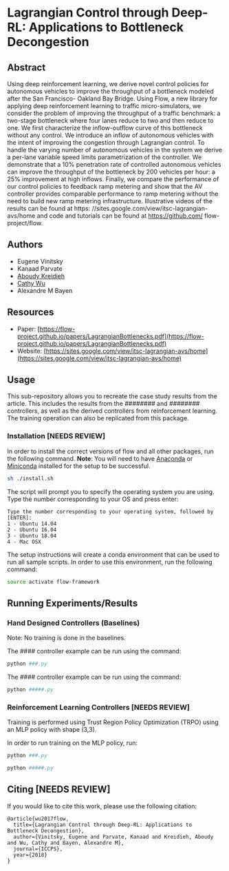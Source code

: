 # Lagrangian Control through Deep-RL: Applications to Bottleneck Decongestion

## Abstract
Using deep reinforcement learning, we derive
novel control policies for autonomous vehicles to improve the
throughput of a bottleneck modeled after the San Francisco-
Oakland Bay Bridge. Using Flow, a new library for applying
deep reinforcement learning to traffic micro-simulators, we
consider the problem of improving the throughput of a traffic
benchmark: a two-stage bottleneck where four lanes reduce
to two and then reduce to one. We first characterize the
inflow-outflow curve of this bottleneck without any control. We
introduce an inflow of autonomous vehicles with the intent of
improving the congestion through Lagrangian control. To handle
the varying number of autonomous vehicles in the system
we derive a per-lane variable speed limits parametrization of
the controller. We demonstrate that a 10% penetration rate of
controlled autonomous vehicles can improve the throughput of
the bottleneck by 200 vehicles per hour: a 25% improvement at
high inflows. Finally, we compare the performance of our control
policies to feedback ramp metering and show that the AV
controller provides comparable performance to ramp metering
without the need to build new ramp metering infrastructure.
Illustrative videos of the results can be found at https:
//sites.google.com/view/itsc-lagrangian-avs/home and
code and tutorials can be found at https://github.com/
flow-project/flow.

## Authors
* Eugene Vinitsky  
* Kanaad Parvate
* [Aboudy Kreidieh](https://github.com/AboudyKreidieh)
* [Cathy Wu](https://github.com/cathywu)
* Alexandre M Bayen

## Resources

* Paper: [https://flow-project.github.io/papers/LagrangianBottlenecks.pdf](https://flow-project.github.io/papers/LagrangianBottlenecks.pdf)
* Website: [https://sites.google.com/view/itsc-lagrangian-avs/home](https://sites.google.com/view/itsc-lagrangian-avs/home)

## Usage

This sub-repository allows you to recreate the case study results from the 
article. This includes the results from the *########* and 
*########* controllers, as well as the derived controllers from 
reinforcement learning. The training operation can also be replicated from this
package.

### Installation [NEEDS REVIEW]

In order to install the correct versions of flow and all other packages, run 
the following command. **Note**: You will need to have 
[Anaconda](https://www.anaconda.com/distribution/) or 
[Miniconda](https://conda.io/en/latest/miniconda.html) installed for the setup 
to be successful.

```bash
sh ./install.sh
```

The script will prompt you to specify the operating system you are using. Type 
the number corresponding to your OS and press enter:

```
Type the number corresponding to your operating system, followed by [ENTER]:
1 - Ubuntu 14.04
2 - Ubuntu 16.04
3 - Ubuntu 18.04
4 - Mac OSX
```

The setup instructions will create a conda environment that can be used to run 
all sample scripts. In order to use this environment, run the following command:

```bash
source activate flow-framework
```
## Running Experiments/Results

### Hand Designed Controllers (Baselines)
Note: No training is done in the baselines.

The *####* controller example can be run using the command:

```bash
python ###.py
```

The *####* controller example can be run using the command:

```bash
python #####.py
```

### Reinforcement Learning Controllers [NEEDS REVIEW]

Training is performed using Trust Region Policy Optimization (TRPO) using an 
MLP policy with shape (3,3). 

In order to run training on the MLP policy, run:

```bash
python ###.py
```

```bash
python #####.py
```

## Citing [NEEDS REVIEW]

If you would like to cite this work, please use the following citation:

```
@article{wu2017flow,
  title={Lagrangian Control through Deep-RL: Applications to Bottleneck Decongestion},
  author={Vinitsky, Eugene and Parvate, Kanaad and Kreidieh, Aboudy and Wu, Cathy and Bayen, Alexandre M},
  journal={ICCPS},
  year={2018}
}
```
